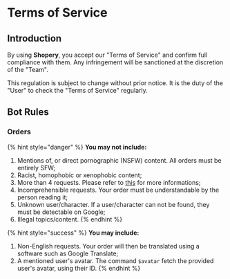 # Terms of Service

## Introduction

By using **Shopery**, you accept our "Terms of Service" and confirm full compliance with them. Any infringement will be sanctioned at the discretion of the "Team".

This regulation is subject to change without prior notice. It is the duty of the "User" to check the "Terms of Service" regularly.

## Bot Rules

### Orders

{% hint style="danger" %}
**You may not include:**

1. Mentions of, or direct pornographic \(NSFW\) content. All orders must be entirely SFW;
2. Racist, homophobic or xenophobic content;
3. More than 4 requests. Please refer to [this](https://i.imgur.com/jDqw4gb.png) for more informations;
4. Incomprehensible requests. Your order must be understandable by the person reading it;
5. Unknown user/character. If a user/character can not be found, they must be detectable on Google;
6. Illegal topics/content.
{% endhint %}

{% hint style="success" %}
**You may include:**

1. Non-English requests. Your order will then be translated using a software such as Google Translate;
2. A mentioned user's avatar. The command `$avatar` fetch the provided user's avatar, using their ID.
{% endhint %}

